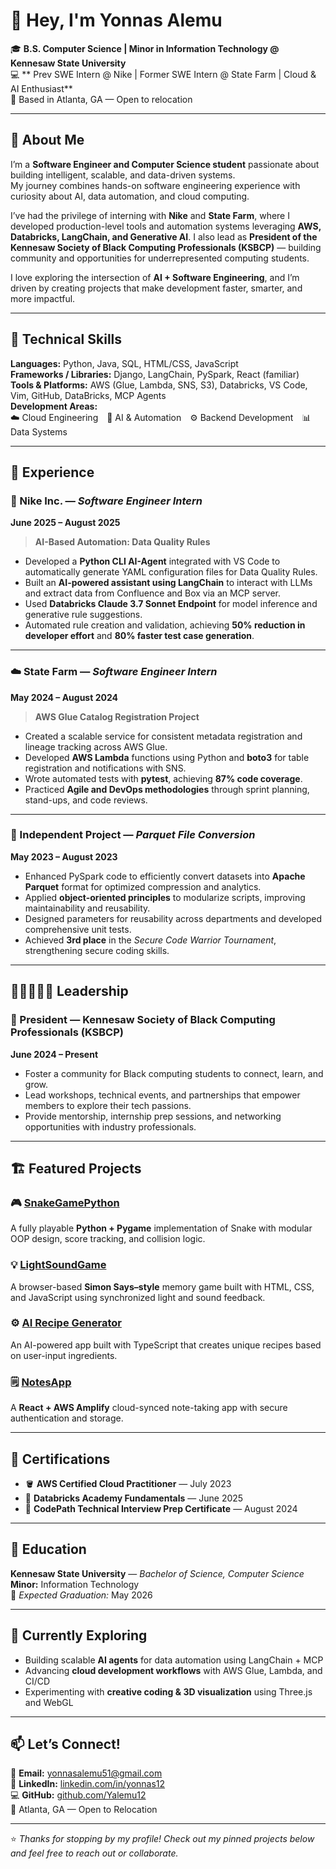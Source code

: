 # 👋 Hey, I'm Yonnas Alemu

🎓 **B.S. Computer Science | Minor in Information Technology @ Kennesaw State University**  
💻 ** Prev SWE Intern @ Nike | Former SWE Intern @ State Farm | Cloud & AI Enthusiast**  
📍 Based in Atlanta, GA — Open to relocation  

---

## 🧭 About Me

I’m a **Software Engineer and Computer Science student** passionate about building intelligent, scalable, and data-driven systems.  
My journey combines hands-on software engineering experience with curiosity about AI, data automation, and cloud computing.  

I’ve had the privilege of interning with **Nike** and **State Farm**, where I developed production-level tools and automation systems leveraging **AWS, Databricks, LangChain, and Generative AI**. I also lead as **President of the Kennesaw Society of Black Computing Professionals (KSBCP)** — building community and opportunities for underrepresented computing students.  

I love exploring the intersection of **AI + Software Engineering**, and I’m driven by creating projects that make development faster, smarter, and more impactful.

---

## 🧠 Technical Skills

**Languages:** Python, Java, SQL, HTML/CSS, JavaScript  
**Frameworks / Libraries:** Django, LangChain, PySpark, React (familiar)  
**Tools & Platforms:** AWS (Glue, Lambda, SNS, S3), Databricks, VS Code, Vim, GitHub, DataBricks, MCP Agents  
**Development Areas:**  
☁️ Cloud Engineering 🤖 AI & Automation ⚙️ Backend Development 📊 Data Systems  

---

## 💼 Experience

### 🏢 Nike Inc. — *Software Engineer Intern*  
**June 2025 – August 2025**  
> **AI-Based Automation: Data Quality Rules**

- Developed a **Python CLI AI-Agent** integrated with VS Code to automatically generate YAML configuration files for Data Quality Rules.  
- Built an **AI-powered assistant using LangChain** to interact with LLMs and extract data from Confluence and Box via an MCP server.  
- Used **Databricks Claude 3.7 Sonnet Endpoint** for model inference and generative rule suggestions.  
- Automated rule creation and validation, achieving **50% reduction in developer effort** and **80% faster test case generation**.  

---

### ☁️ State Farm — *Software Engineer Intern*  
**May 2024 – August 2024**  
> **AWS Glue Catalog Registration Project**

- Created a scalable service for consistent metadata registration and lineage tracking across AWS Glue.  
- Developed **AWS Lambda** functions using Python and **boto3** for table registration and notifications with SNS.  
- Wrote automated tests with **pytest**, achieving **87% code coverage**.  
- Practiced **Agile and DevOps methodologies** through sprint planning, stand-ups, and code reviews.  

---

### 🧩 Independent Project — *Parquet File Conversion*  
**May 2023 – August 2023**

- Enhanced PySpark code to efficiently convert datasets into **Apache Parquet** format for optimized compression and analytics.  
- Applied **object-oriented principles** to modularize scripts, improving maintainability and reusability.  
- Designed parameters for reusability across departments and developed comprehensive unit tests.  
- Achieved **3rd place** in the *Secure Code Warrior Tournament*, strengthening secure coding skills.  

---

## 🧑🏽‍🤝‍🧑🏽 Leadership

### 🖤 President — Kennesaw Society of Black Computing Professionals (KSBCP)
**June 2024 – Present**
- Foster a community for Black computing students to connect, learn, and grow.  
- Lead workshops, technical events, and partnerships that empower members to explore their tech passions.  
- Provide mentorship, internship prep sessions, and networking opportunities with industry professionals.  

---

## 🏗️ Featured Projects

### 🎮 [SnakeGamePython](https://github.com/Yalemu12/SnakeGamePython)
A fully playable **Python + Pygame** implementation of Snake with modular OOP design, score tracking, and collision logic.

### 💡 [LightSoundGame](https://github.com/Yalemu12/LightSoundGame)
A browser-based **Simon Says–style** memory game built with HTML, CSS, and JavaScript using synchronized light and sound feedback.

### ⚙️ [AI Recipe Generator](https://github.com/Yalemu12/ai-recipe-generator)
An AI-powered app built with TypeScript that creates unique recipes based on user-input ingredients.

### 🗒️ [NotesApp](https://github.com/Yalemu12/notesapp)
A **React + AWS Amplify** cloud-synced note-taking app with secure authentication and storage.

---

## 🧩 Certifications

- 🪣 **AWS Certified Cloud Practitioner** — July 2023  
- 🧠 **Databricks Academy Fundamentals** — June 2025  
- 🧩 **CodePath Technical Interview Prep Certificate** — August 2024  

---

## 🧭 Education

**Kennesaw State University** — *Bachelor of Science, Computer Science*  
**Minor:** Information Technology  
📅 *Expected Graduation:* May 2026  

---

## 🌱 Currently Exploring

- Building scalable **AI agents** for data automation using LangChain + MCP  
- Advancing **cloud development workflows** with AWS Glue, Lambda, and CI/CD  
- Experimenting with **creative coding & 3D visualization** using Three.js and WebGL  

---

## 📫 Let’s Connect!

📧 **Email:** [yonnasalemu51@gmail.com](mailto:yonnasalemu51@gmail.com)  
💼 **LinkedIn:** [linkedin.com/in/yonnas12](https://www.linkedin.com/in/yonnas12)  
💻 **GitHub:** [github.com/Yalemu12](https://github.com/Yalemu12)  
📍 Atlanta, GA — Open to Relocation  

---

⭐ *Thanks for stopping by my profile! Check out my pinned projects below and feel free to reach out or collaborate.*

